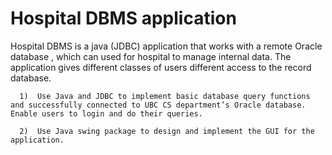 # Hospital DBMS application
Hospital DBMS is a java (JDBC) application that works with a remote Oracle database , which can used for hospital to manage internal data. The application gives different classes of users different access to the record database.
 
      1)  Use Java and JDBC to implement basic database query functions and successfully connected to UBC CS department’s Oracle database. Enable users to login and do their queries.

      2)  Use Java swing package to design and implement the GUI for the application. 


